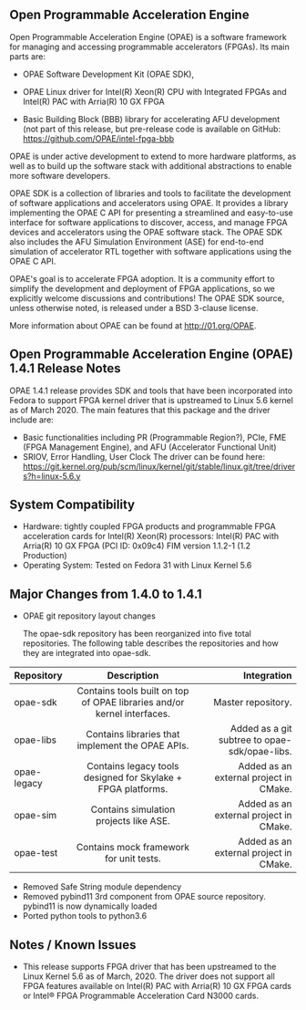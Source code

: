 Open Programmable Acceleration Engine
-----------------------------------------------------------------

Open Programmable Acceleration Engine (OPAE) is a software framework for managing and accessing programmable accelerators (FPGAs). Its main parts are:

-   OPAE Software Development Kit (OPAE SDK),

-   OPAE Linux driver for Intel(R) Xeon(R) CPU with Integrated FPGAs and Intel(R) PAC with Arria(R) 10 GX FPGA

-   Basic Building Block (BBB) library for accelerating AFU
    development (not part of this release, but pre-release code is
    available on GitHub: https://github.com/OPAE/intel-fpga-bbb

OPAE is under active development to extend to more hardware platforms, as well as to build up the software stack with additional abstractions to enable more software developers.

OPAE SDK is a collection of libraries and tools to facilitate the development of software applications and accelerators using OPAE. It provides a library implementing the OPAE C API for presenting a streamlined and easy-to-use interface for software applications to discover, access, and manage FPGA devices and accelerators using the OPAE software stack. The OPAE SDK also includes the AFU Simulation Environment (ASE) for end-to-end simulation of accelerator RTL together with software applications using the OPAE C API.

OPAE's goal is to accelerate FPGA adoption. It is a community effort to simplify the development and deployment of FPGA applications, so we explicitly welcome discussions and contributions! The OPAE SDK source, unless otherwise noted, is released under a BSD 3-clause license.

More information about OPAE can be found
at http://01.org/OPAE.

Open Programmable Acceleration Engine (OPAE) 1.4.1 Release Notes
-----------------------------------------------------------------

OPAE 1.4.1 release provides SDK and tools that have been incorporated into Fedora to support FPGA kernel driver that is upstreamed to Linux 5.6 kernel as of March 2020.  The main features that this package and the driver include are:

-   Basic functionalities including PR (Programmable Region?), PCIe, FME (FPGA Management Engine), and AFU (Accelerator Functional Unit)
-   SRIOV, Error Handling, User Clock
    The driver can be found here:
    https://git.kernel.org/pub/scm/linux/kernel/git/stable/linux.git/tree/drivers?h=linux-5.6.y


System Compatibility
--------------------

-   Hardware: tightly coupled FPGA products and programmable FPGA acceleration cards for Intel(R) Xeon(R) processors:
       Intel(R) PAC with Arria(R) 10 GX FPGA (PCI ID: 0x09c4) FIM version 1.1.2-1 (1.2 Production)
-   Operating System: Tested on Fedora 31 with Linux Kernel 5.6


Major Changes from 1.4.0 to 1.4.1
----------------------------------

-   OPAE git repository layout changes

       The opae-sdk repository has been reorganized into five total repositories.
       The following table describes the repositories and how they are integrated into opae-sdk.

| Repository      | Description | Integration     |
| :---        |    :----:   |          ---: |
| opae-sdk      | Contains tools built on top of OPAE libraries  and/or kernel interfaces.       | Master repository.  |
| opae-libs   | Contains libraries that implement the OPAE APIs.        | Added as a git subtree to opae-sdk/opae-libs.      |
| opae-legacy   | Contains legacy tools designed for Skylake + FPGA platforms.        | Added as an external project in CMake.   |
| opae-sim   | Contains simulation projects like ASE.        |  Added as an external project in CMake.      |
| opae-test  | Contains mock framework for unit tests.        | Added as an external project in CMake.      |


-   Removed Safe String module dependency
-   Removed pybind11 3rd component from OPAE source repository.  pybind11 is now dynamically loaded
-   Ported python tools to python3.6


Notes / Known Issues
--------------------
-   This release supports FPGA driver that has been upstreamed to the Linux Kernel 5.6 as of March, 2020.  The driver does not support all FPGA features available on Intel(R) PAC with Arria(R) 10 GX FPGA cards or Intel® FPGA Programmable Acceleration Card N3000 cards.

